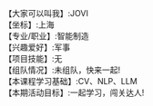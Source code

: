 【大家可以叫我】:JOVI     
【坐标】:上海      
【专业/职业】:智能制造         
【兴趣爱好】:军事        
【项目技能】:无       
【组队情况】:未组队，快来一起!        
【本课程学习基础】:CV、NLP、LLM        
【本期活动目标】:一起学习，闯关达人!       